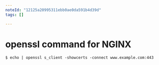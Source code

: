 ```yaml
---
noteId: "12125a20995311ebb0ae0da591b4d39d"
tags: []

---
```



# openssl command for NGINX
```
$ echo | openssl s_client -showcerts -connect www.example.com:443
```